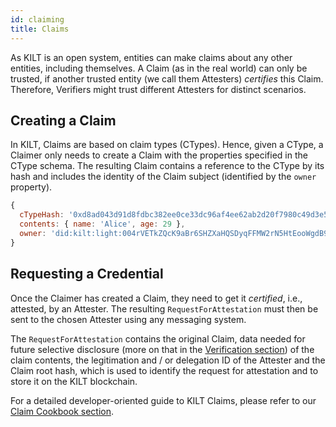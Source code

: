 ```yaml
---
id: claiming
title: Claims
---
```


As KILT is an open system, entities can make claims about any other entities, including themselves.
A Claim (as in the real world) can only be trusted, if another trusted entity (we call them Attesters) *certifies* this Claim.
Therefore, Verifiers might trust different Attesters for distinct scenarios.

## Creating a Claim

In KILT, Claims are based on claim types (CTypes).
Hence, given a CType, a Claimer only needs to create a Claim with the properties specified in the CType schema.
The resulting Claim contains a reference to the CType by its hash and includes the identity of the Claim subject (identified by the `owner` property).

<!-- TODO: Replace with dynamically-generated JSON -->
```js title="Claim example"
{
  cTypeHash: '0xd8ad043d91d8fdbc382ee0ce33dc96af4ee62ab2d20f7980c49d3e577d80e5f5',
  contents: { name: 'Alice', age: 29 },
  owner: 'did:kilt:light:004rVETkZQcK9aBr6SHZXaHQSDyqFFMW2rN5HtEooWgdB92JMg'
}
```

## Requesting a Credential

Once the Claimer has created a Claim, they need to get it *certified*, i.e., attested, by an Attester.
The resulting `RequestForAttestation` must then be sent to the chosen Attester using any messaging system.

The `RequestForAttestation` contains the original Claim, data needed for future selective disclosure (more on that in the [Verification section](./05_verification.md)) of the claim contents, the legitimation and / or delegation ID of the Attester and the Claim root hash, which is used to identify the request for attestation and to store it on the KILT blockchain.

For a detailed developer-oriented guide to KILT Claims, please refer to our [Claim Cookbook section](../../develop/01_sdk/02_cookbook/04_claiming/02_attestation_request.md).

